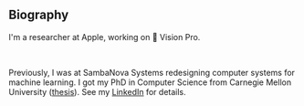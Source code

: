 <section class="thirteen columns" markdown="1">

# Biography

I'm a researcher at Apple, working on  Vision Pro.  

<br/>

Previously, I was at SambaNova Systems redesigning computer systems for machine learning. I got my PhD in Computer Science from Carnegie Mellon University ([thesis](http://reports-archive.adm.cs.cmu.edu/anon/2020/CMU-CS-20-107.pdf)). See my [LinkedIn](https://www.linkedin.com/in/junjue-jay-wang/) for details.

<!--
I am a final year CS Ph.D. student at Carnegie Mellon University, graduating in May 2020.
My PhD dissertation focuses on system support 
for machine learning workload. 
In particular, my dissertation addresses the problem of prototyping and scaling 
real-time computer vision applications to augment human cognition on wearable devices and edge clouds ([demos](https://www.youtube.com/playlist?list=PLMP5vmwBuCAg1ezp5_QeDhfHHrmI3xW6S)). 
I built prototype
applications and designed system optimizations to scale video analytics at the edge.
I have over ten publications in top-tier computer system conferences and journals.
Previously, I interned in research and engineering roles at Google, Qualcomm, and Microsoft. 

My PhD advisor is [Prof. Mahadev
Satyanarayanan (Satya)](https://www.cs.cmu.edu/~satya/). 
You can find my PhD thesis proposal [here](assets/proposal.pdf) and slides [here](https://docs.google.com/presentation/d/1emsF2sAW5hHkqfmRukVYdgsv-5PlN0HzDa1gFLpJMoY/edit?usp=sharing).

I worked on a
new genre of real-time deep video analytics called **Wearable Cognitive Assistants** .
I aim to apply recent
advancement in mobile and computer vision to blur the boundary between the
physical and virtual world, build portable and intelligent cognitive systems,
and enhance users' abilities to interact with the real world. 


I won the
[Siemens FutureMakers
Challenge](http://news.usa.siemens.biz/press-release/siemens-usa/siemens-leading-us-universities-host-series-rd-challenges-bolster-innovati)
in 2018 to work on development frameworks for creating object detectors with Deep Neural
Networks.
-->

</section>
